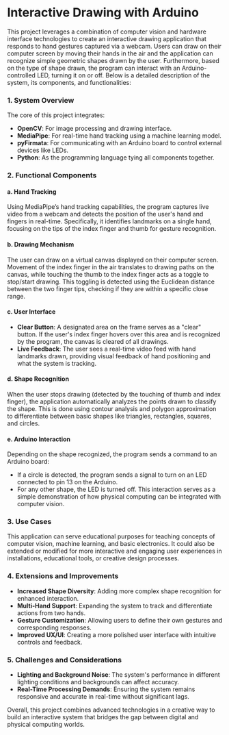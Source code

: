 # Interactive Drawing with Arduino
This project leverages a combination of computer vision and hardware interface technologies to create an interactive drawing application that responds to hand gestures captured via a webcam. Users can draw on their computer screen by moving their hands in the air and the application can recognize simple geometric shapes drawn by the user. Furthermore, based on the type of shape drawn, the program can interact with an Arduino-controlled LED, turning it on or off. Below is a detailed description of the system, its components, and functionalities:

### 1. System Overview
The core of this project integrates:
- **OpenCV**: For image processing and drawing interface.
- **MediaPipe**: For real-time hand tracking using a machine learning model.
- **pyFirmata**: For communicating with an Arduino board to control external devices like LEDs.
- **Python**: As the programming language tying all components together.

### 2. Functional Components
#### a. Hand Tracking
Using MediaPipe’s hand tracking capabilities, the program captures live video from a webcam and detects the position of the user's hand and fingers in real-time. Specifically, it identifies landmarks on a single hand, focusing on the tips of the index finger and thumb for gesture recognition.

#### b. Drawing Mechanism
The user can draw on a virtual canvas displayed on their computer screen. Movement of the index finger in the air translates to drawing paths on the canvas, while touching the thumb to the index finger acts as a toggle to stop/start drawing. This toggling is detected using the Euclidean distance between the two finger tips, checking if they are within a specific close range.

#### c. User Interface
- **Clear Button**: A designated area on the frame serves as a "clear" button. If the user's index finger hovers over this area and is recognized by the program, the canvas is cleared of all drawings.
- **Live Feedback**: The user sees a real-time video feed with hand landmarks drawn, providing visual feedback of hand positioning and what the system is tracking.

#### d. Shape Recognition
When the user stops drawing (detected by the touching of thumb and index finger), the application automatically analyzes the points drawn to classify the shape. This is done using contour analysis and polygon approximation to differentiate between basic shapes like triangles, rectangles, squares, and circles.

#### e. Arduino Interaction
Depending on the shape recognized, the program sends a command to an Arduino board:
- If a circle is detected, the program sends a signal to turn on an LED connected to pin 13 on the Arduino.
- For any other shape, the LED is turned off.
This interaction serves as a simple demonstration of how physical computing can be integrated with computer vision.

### 3. Use Cases
This application can serve educational purposes for teaching concepts of computer vision, machine learning, and basic electronics. It could also be extended or modified for more interactive and engaging user experiences in installations, educational tools, or creative design processes.

### 4. Extensions and Improvements
- **Increased Shape Diversity**: Adding more complex shape recognition for enhanced interaction.
- **Multi-Hand Support**: Expanding the system to track and differentiate actions from two hands.
- **Gesture Customization**: Allowing users to define their own gestures and corresponding responses.
- **Improved UX/UI**: Creating a more polished user interface with intuitive controls and feedback.

### 5. Challenges and Considerations
- **Lighting and Background Noise**: The system's performance in different lighting conditions and backgrounds can affect accuracy.
- **Real-Time Processing Demands**: Ensuring the system remains responsive and accurate in real-time without significant lags.

Overall, this project combines advanced technologies in a creative way to build an interactive system that bridges the gap between digital and physical computing worlds.
